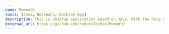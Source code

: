 ```yaml
---
name: MomentO
tools: [Java, Netbeans, Desktop App]
description: This is desktop application based on Java. With the help of this application one can find the Moment of inertia and centre of Mass of a given random figure about any axis or any point defined by the user. It provides some basic shapes like rectangular channel, triangular channel, and a user can also define a new shape.
external_url: https://github.com/robustTechie/MomentO
---
```


